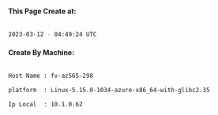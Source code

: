 
   
#### This Page Create at:

```bash

2023-03-12 - 04:49:24 UTC

```

#### Create By Machine:

```bash

Host Name : fv-az565-298

platform  : Linux-5.15.0-1034-azure-x86_64-with-glibc2.35

Ip Local  : 10.1.0.62

```

